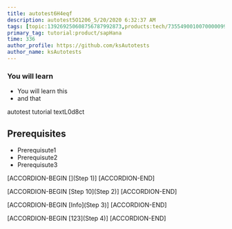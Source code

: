 ```yaml
---
title: autotest6H4eqf
description: autotest5O1206_5/20/2020 6:32:37 AM
tags: [topic:139269250608756787992873,products:tech/73554900100700000996,tutorial:experience/advanced]
primary_tag: tutorial:product/sapHana
time: 336
author_profile: https://github.com/ksAutotests
author_name: ksAutotests
---
```

### You will learn
- You will learn this
- and that

autotest tutorial textL0d8ct

## Prerequisites
- Prerequisute1
- Prerequisute2
- Prerequisute3

[ACCORDION-BEGIN [](Step 1)]
[ACCORDION-END]

[ACCORDION-BEGIN [Step 10](Step 2)]
[ACCORDION-END]

[ACCORDION-BEGIN [Info](Step 3)]
[ACCORDION-END]

[ACCORDION-BEGIN [123](Step 4)]
[ACCORDION-END]

